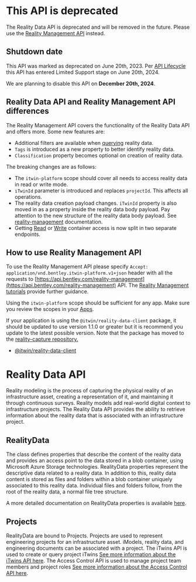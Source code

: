 # **This API is deprecated**

The Reality Data API is deprecated and will be removed in the future. Please use the [Reality Management API](/apis/reality-management/overview) instead.

## Shutdown date

This API was marked as deprecated on June 20th, 2023. Per [API Lifecycle](/apis/overview/lifecycle/#api-release-status) this API has entered Limited Support stage on June 20th, 2024.

We are planning to disable this API on **December 20th, 2024**.

## Reality Data API and Reality Management API differences

The Reality Management API covers the functionality of the Reality Data API and offers more. Some new features are:

- Additional filters are available when [querying](/apis/reality-management/operations/get-all-reality-data/) reality data.
- `Tags` is introduced as a new property to better identify reality data.
- `Classification` property becomes optional on creation of reality data.

The breaking changes are as follows:
- The `itwin-platform` scope should cover all needs to access reality data in read or write mode.
- `iTwinId` parameter is introduced and replaces `projectId`. This affects all operations.
- The reality data creation payload changes. `iTwinId` property is also moved in as a property inside the reality data body payload. Pay attention to the new structure of the reality data body payload. See [reality-management](/apis/reality-management/operations/create-reality-data/#request-body) documentation.
- Getting [Read](/apis/reality-management/operations/get-read-access-to-reality-data-container/) or [Write](/apis/reality-management/operations/get-write-access-to-reality-data-container/) container access is now split in two separate endpoints.

## How to use Reality Management API
To use the Reality Management API please specify `Accept: application/vnd.bentley.itwin-platform.v1+json` header with all the requests to [https://api.bentley.com/reality-management](https://api.bentley.com/reality-management) API. The [Reality Management tutorials](/apis/reality-management/tutorials/) provide further guidance.

Using the `itwin-platform` scope should be sufficient for any app. Make sure you review the scopes in your [Apps](/my-apps/).

If your application is using the `@itwin/reality-data-client` package, it should be updated to use version 1.1.0 or greater but it is recommend you update to the latest possible version. Note that the package has moved to the [reality-capture repository.](https://github.com/iTwin/reality-capture/tree/main/typescript/packages/reality-data-client)
- [@itwin/reality-data-client](https://www.npmjs.com/package/@itwin/reality-data-client) 

# Reality Data API

Reality modeling is the process of capturing the physical reality of an infrastructure asset, creating a representation of it, and maintaining it through continuous surveys. Reality models add real-world digital context to infrastructure projects. The Reality Data API provides the ability to retrieve information about the reality data that is associated with an infrastructure project.

## RealityData

The class defines properties that describe the content of the reality data and provides an access point to the data stored in a blob container, using Microsoft Azure Storage technologies. RealityData properties represent the descriptive data related to a reality data. In addition to this, reality data content is stored as files and folders within a blob container uniquely associated to this reality data. Individual files and folders follow, from the root of the reality data, a normal file tree structure.

A more detailed documentation on RealityData properties is available [here](/apis/reality-data/rd-details/).

## Projects

RealityData are bound to Projects. Projects are used to represent engineering projects for an infrastructure asset. iModels, reality data, and engineering documents can be associated with a project. The iTwins API is used to create or query project iTwins [See more information about the iTwins API here](/apis/itwins/overview/). The Access Control API is used to manage project team members and project roles [See more information about the Access Control API here](/apis/access-control-v2/overview/).